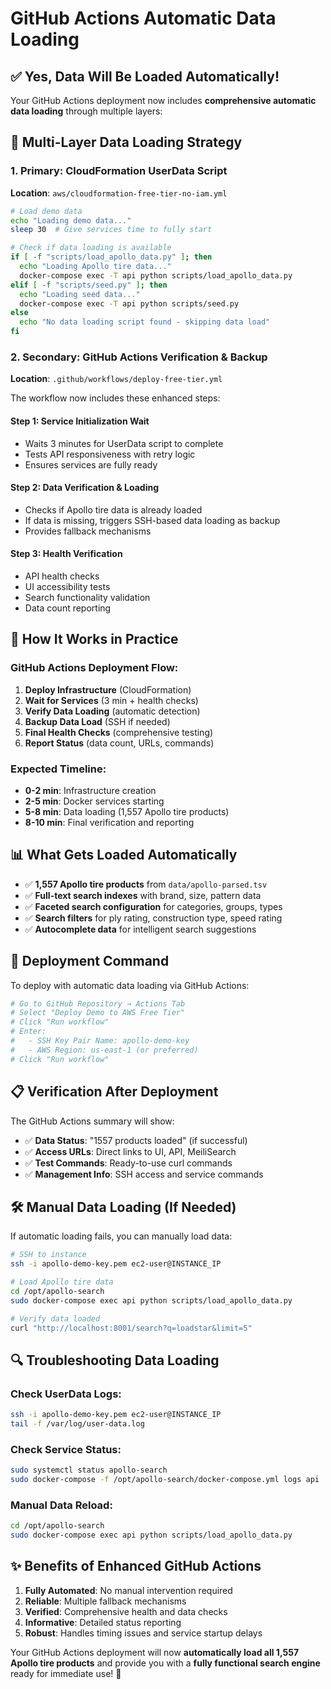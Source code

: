 # GitHub Actions Automatic Data Loading

## ✅ **Yes, Data Will Be Loaded Automatically!**

Your GitHub Actions deployment now includes **comprehensive automatic data loading** through multiple layers:

## 🔄 **Multi-Layer Data Loading Strategy**

### **1. Primary: CloudFormation UserData Script**
**Location**: `aws/cloudformation-free-tier-no-iam.yml`
```bash
# Load demo data
echo "Loading demo data..."
sleep 30  # Give services time to fully start

# Check if data loading is available
if [ -f "scripts/load_apollo_data.py" ]; then
  echo "Loading Apollo tire data..."
  docker-compose exec -T api python scripts/load_apollo_data.py
elif [ -f "scripts/seed.py" ]; then
  echo "Loading seed data..."
  docker-compose exec -T api python scripts/seed.py
else
  echo "No data loading script found - skipping data load"
fi
```

### **2. Secondary: GitHub Actions Verification & Backup**
**Location**: `.github/workflows/deploy-free-tier.yml`

The workflow now includes these enhanced steps:

#### **Step 1: Service Initialization Wait**
- Waits 3 minutes for UserData script to complete
- Tests API responsiveness with retry logic
- Ensures services are fully ready

#### **Step 2: Data Verification & Loading**
- Checks if Apollo tire data is already loaded
- If data is missing, triggers SSH-based data loading as backup
- Provides fallback mechanisms

#### **Step 3: Health Verification**
- API health checks
- UI accessibility tests  
- Search functionality validation
- Data count reporting

## 🚀 **How It Works in Practice**

### **GitHub Actions Deployment Flow:**
1. **Deploy Infrastructure** (CloudFormation)
2. **Wait for Services** (3 min + health checks)
3. **Verify Data Loading** (automatic detection)
4. **Backup Data Load** (SSH if needed)
5. **Final Health Checks** (comprehensive testing)
6. **Report Status** (data count, URLs, commands)

### **Expected Timeline:**
- **0-2 min**: Infrastructure creation
- **2-5 min**: Docker services starting
- **5-8 min**: Data loading (1,557 Apollo tire products)
- **8-10 min**: Final verification and reporting

## 📊 **What Gets Loaded Automatically**

- ✅ **1,557 Apollo tire products** from `data/apollo-parsed.tsv`
- ✅ **Full-text search indexes** with brand, size, pattern data
- ✅ **Faceted search configuration** for categories, groups, types
- ✅ **Search filters** for ply rating, construction type, speed rating
- ✅ **Autocomplete data** for intelligent search suggestions

## 🎯 **Deployment Command**

To deploy with automatic data loading via GitHub Actions:

```bash
# Go to GitHub Repository → Actions Tab
# Select "Deploy Demo to AWS Free Tier"
# Click "Run workflow"
# Enter:
#   - SSH Key Pair Name: apollo-demo-key
#   - AWS Region: us-east-1 (or preferred)
# Click "Run workflow"
```

## 📋 **Verification After Deployment**

The GitHub Actions summary will show:
- ✅ **Data Status**: "1557 products loaded" (if successful)
- ✅ **Access URLs**: Direct links to UI, API, MeiliSearch
- ✅ **Test Commands**: Ready-to-use curl commands
- ✅ **Management Info**: SSH access and service commands

## 🛠️ **Manual Data Loading (If Needed)**

If automatic loading fails, you can manually load data:

```bash
# SSH to instance
ssh -i apollo-demo-key.pem ec2-user@INSTANCE_IP

# Load Apollo tire data
cd /opt/apollo-search
sudo docker-compose exec api python scripts/load_apollo_data.py

# Verify data loaded
curl "http://localhost:8001/search?q=loadstar&limit=5"
```

## 🔍 **Troubleshooting Data Loading**

### **Check UserData Logs:**
```bash
ssh -i apollo-demo-key.pem ec2-user@INSTANCE_IP
tail -f /var/log/user-data.log
```

### **Check Service Status:**
```bash
sudo systemctl status apollo-search
sudo docker-compose -f /opt/apollo-search/docker-compose.yml logs api
```

### **Manual Data Reload:**
```bash
cd /opt/apollo-search
sudo docker-compose exec api python scripts/load_apollo_data.py
```

## ✨ **Benefits of Enhanced GitHub Actions**

1. **Fully Automated**: No manual intervention required
2. **Reliable**: Multiple fallback mechanisms
3. **Verified**: Comprehensive health and data checks
4. **Informative**: Detailed status reporting
5. **Robust**: Handles timing issues and service startup delays

Your GitHub Actions deployment will now **automatically load all 1,557 Apollo tire products** and provide you with a **fully functional search engine** ready for immediate use! 🎉
